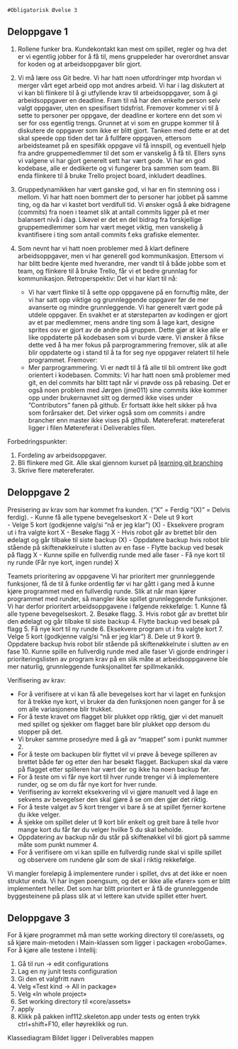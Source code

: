     #Obligatorisk Øvelse 3

## Deloppgave 1
1. Rollene funker bra. Kundekontakt kan mest om spillet, regler og hva det er vi egentlig jobber for å få til, mens gruppeleder har overordnet ansvar for koden og at arbeidsoppgaver blir gjort.

2. Vi må lære oss Git bedre. Vi har hatt noen utfordringer mtp hvordan vi merger vårt eget arbeid opp mot andres arbeid.
Vi har i lag diskutert at vi kan bli flinkere til å gi utfyllende krav til arbeidsoppgaver, som å gi arbeidsoppgaver en deadline. Fram til nå har den enkelte person selv valgt oppgaver, uten en spesifisert tidsfrist. Fremover kommer vi til å sette to personer per oppgave, der deadline er kortere enn det som vi ser for oss egentlig trengs. Grunnet at vi som en gruppe kommer til å diskutere de oppgaver som ikke er blitt gjort. Tanken med dette er at det skal speede opp tiden det tar å fullføre oppgaven, ettersom arbeidsteamet på en spesifikk oppgave vil få innspill, og eventuell hjelp fra andre gruppemedlemmer til det som er vanskelig å få til.
Ellers syns vi valgene vi har gjort generelt sett har vært gode. Vi har en god kodebase, alle er dedikerte og vi fungerer bra sammen som team.
Bli enda flinkere til å bruke Trello project board, inkludert deadlines.
 
3. Gruppedynamikken har vært ganske god, vi har en fin stemning oss i mellom. Vi har hatt noen bommert der to personer har jobbet på samme ting, og da har vi kastet bort verdifull tid. Vi ønsker også å øke bidragene (commits) fra noen i teamet slik at antall commits ligger på et mer balansert nivå i dag. Likevel er det en del bidrag fra forskjellige gruppemedlemmer som har vært meget viktig, men vanskelig å kvantifisere i ting som antall commits f.eks grafiske elementer.
 
4. Som nevnt har vi hatt noen problemer med å klart definere arbeidsoppgaver, men vi har generell god kommunikasjon. Ettersom vi har blitt bedre kjente med hverandre, mer vandt til å både jobbe som et team, og flinkere til å bruke Trello, får vi et bedre grunnlag for kommunikasjon. 
    Retroperspektiv:
    Det vi har klart til nå:
    - Vi har vært flinke til å sette opp oppgavene på en fornuftig måte, der vi har satt opp viktige og grunnleggende oppgaver før de mer avanserte og mindre grunnleggende. Vi har generelt vært gode på utdele oppgaver. En svakhet er at størsteparten av kodingen er gjort av et par medlemmer, mens andre ting som å lage kart, designe sprites osv er gjort av de andre på gruppen. Dette gjør at ikke alle er like oppdaterte på kodebasen som vi burde være. Vi ønsker å fikse dette ved å ha mer fokus på parprogrammering fremover, slik at alle blir oppdaterte og i stand til å ta for seg nye oppgaver relatert til hele programmet. 
    Fremover:
    - Mer parprogrammering. Vi er nødt til å få alle til bli omtrent like godt orientert i kodebasen.
    Commits:
    Vi har hatt noen små problemer med git, en del commits har blitt tapt når vi prøvde oss på rebasing. Det er også noen problem med Jørgen (jme011) sine commits ikke kommer opp under brukernavnet sitt og dermed ikke vises under ”Contributors” fanen på github. Er fortsatt ikke helt sikker på hva som forårsaker det. Det virker også som om commits i andre brancher enn master ikke vises på github.
    Møtereferat:
    møtereferat ligger i filen Møtereferat i Deliverables filen.


Forbedringspunkter:
1. Fordeling av arbeidsoppgaver.
2. Bli flinkere med Git. Alle skal gjennom kurset på [learning git branching](https://learngitbranching.js.org/)
3. Skrive flere møtereferater.
 
 
 
## Deloppgave 2
Presisering av krav som har kommet fra kunden. (“X” = Ferdig “(X)” = Delvis ferdig).
     - Kunne få alle typene bevegelseskort			X
     - Dele ut 9 kort						
     - Velge 5 kort (godkjenne valg/si “nå er jeg klar”)		(X)
     - Eksekvere program ut i fra valgte kort			X
     - Besøke flagg						X
     - Hvis robot går av brettet blir den ødelagt og går tilbake til siste backup	(X)
     - Oppdatere backup hvis robot blir stående på skiftenøkkelrute i slutten av en fase
     - Flytte backup ved besøk på flagg			X
     - Kunne spille en fullverdig runde med alle faser
     - Få nye kort til ny runde	(Får nye kort, ingen runde)	X

Teamets prioritering av oppgavene
Vi har prioritert mer grunnleggende funksjoner, få de til å funke ordentlig før vi har gått i gang med å kunne kjøre programmet med en fullverdig runde. Slik at når man kjører programmet med runder, så mangler ikke spillet grunnleggende funksjoner.  Vi har derfor prioritert arbeidsoppgavene i følgende rekkefølge:
       1. Kunne få alle typene bevegelseskort.
       2. Besøke flagg.
       3. Hvis robot går av brettet blir den ødelagt og går tilbake til siste backup
       4. Flytte backup ved besøk på flagg
       5. Få nye kort til ny runde
       6. Eksekvere program ut i fra valgte kort
       7. Velge 5 kort (godkjenne valg/si “nå er jeg klar”)
       8. Dele ut 9 kort
       9. Oppdatere backup hvis robot blir stående på skiftenøkkelrute i slutten av en fase
       10. Kunne spille en fullverdig runde med alle faser
Vi gjorde endringer i prioriteringslisten av program krav på en slik måte at arbeidsoppgavene ble mer naturlig, grunnleggende funksjonalitet før spillmekanikk.

Verifisering av krav:
- For å verifisere at vi kan få alle bevegelses kort har vi laget en funksjon for å trekke nye kort, vi bruker da den funksjonen noen ganger for å se om alle variasjonene blir trukket.
- For å teste kravet om flagget blir plukket opp riktig, gjør vi det manuelt med spillet og sjekker om flagget bare blir plukket opp dersom du stopper på det.
- Vi bruker samme prosedyre med å gå av “mappet” som i punkt nummer 2. 
- For å teste om backupen blir flyttet vil vi prøve å bevege spilleren av brettet både før og etter den har besøkt flagget. Backupen skal da være på flagget etter spilleren har vært der og ikke ha noen backup før.
- For å teste om vi får nye kort til hver runde trenger vi å implementere runder, og se om du får nye kort for hver runde.
- Verifisering av korrekt eksekvering vil vi gjøre manuelt ved å lage en sekvens av bevegelser den skal gjøre å se om den gjør det riktig.
- For å teste valget av 5 kort trenger vi bare å se at spillet fjerner kortene du ikke velger.
- Å sjekke om spillet deler ut 9 kort blir enkelt og greit bare å telle hvor mange kort du får før du velger hvilke 5 du skal beholde.
- Oppdatering av backup når du står på skiftenøkkel vil bli gjort på samme måte som punkt nummer 4.
- For å verifisere om vi kan spille en fullverdig runde skal vi spille spillet og observere om rundene går som de skal i riktig rekkefølge.

Vi mangler foreløpig å implementere runder i spillet, dvs at det ikke er noen struktur enda. Vi har ingen poengsum, og det er ikke alle «farer» som er blitt implementert heller. Det som har blitt prioritert er å få de grunnleggende  byggesteinene på plass slik at vi lettere kan utvide spillet etter hvert.
 
 
## Deloppgave 3
For å kjøre programmet må man sette working directory til core/assets, og så kjøre main-metoden i Main-klassen som ligger i packagen «roboGame».
For å kjøre alle testene i Intellij:
  1. Gå til run -> edit configurations
  2. Lag en ny junit tests configuration
  3. Gi den et valgfritt navn
  4. Velg «Test kind -> All in package»
  5. Velg «In whole project»
  6. Set working directory til «core/assets»
  7. apply
  8. Klikk på pakken inf112.skeleton.app under tests og enten trykk ctrl+shift+F10, eller høyreklikk og run.

Klassediagram
Bildet ligger i Deliverables mappen
